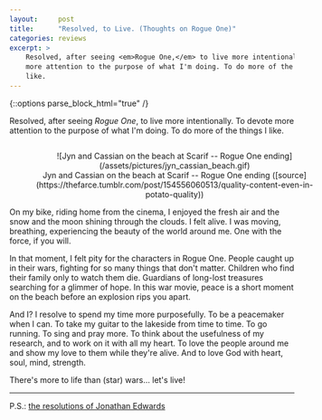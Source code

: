 ```yaml
---
layout:     post
title:      "Resolved, to Live. (Thoughts on Rogue One)"
categories: reviews
excerpt: >
    Resolved, after seeing <em>Rogue One,</em> to live more intentionally. To devote
    more attention to the purpose of what I'm doing. To do more of the things I
    like.
---
```


{::options parse_block_html="true" /}

<style type="text/css">

figure {
  float: left;
  margin-right: 1px;
}

</style>

Resolved, after seeing *Rogue One*, to live more intentionally. To devote
more attention to the purpose of what I'm doing. To do more of the things I
like.

<figure style="text-align: center; width: 100%;">
![Jyn and Cassian on the beach at Scarif -- Rogue One ending](/assets/pictures/jyn_cassian_beach.gif)
<figcaption>
Jyn and Cassian on the beach at Scarif -- Rogue One ending ([source](https://thefarce.tumblr.com/post/154556060513/quality-content-even-in-potato-quality))
</figcaption>
</figure>

On my bike, riding home from the cinema, I enjoyed the fresh air and the snow and
the moon shining through the clouds. I felt alive. I was moving, breathing,
experiencing the beauty of the world around me. One with the force, if you will.

In that moment, I felt pity for the characters in Rogue One. People caught
up in their wars, fighting for so many things that don't matter. Children who
find their family only to watch them die. Guardians of long-lost treasures
searching for a glimmer of hope. In this war movie, peace is a short moment on
the beach before an explosion rips you apart.

And I? I resolve to spend my time more purposefully. To be a peacemaker when I
can. To take my guitar to the lakeside from time to time. To go running. To sing
and pray more. To think about the usefulness of my research, and to work on it
with all my heart. To love the people around me and show my love to them while
they're alive. And to love God with heart, soul, mind, strength.

There's more to life than (star) wars... let's live!

---

P.S.: [the resolutions of Jonathan Edwards](https://www.desiringgod.org/articles/the-resolutions-of-jonathan-edwards)
